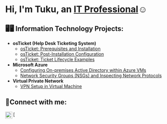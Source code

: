 <h1>Hi, I'm Tuku, an <a href="https://linkedin.com/in/tuku-ogon-933980b5">IT Professional</a>☺</h1>

<h2>🖥️🖥️ Information Technology Projects:</h2>

- <b>osTicket (Help Desk Ticketing System)</b>
     - [osTicket: Prerequisites and Installation](https://github.com/tvkuthesag/osticket-prereqs)
    - [osTicket: Post-Installation Configuration](https://github.com/tvkuthesag/post-install-config)
  - [osTicket: Ticket Lifecycle Examples](https://github.com/tvkuthesag/ticket-lifecycle)
- <b>Microsoft Azure</b>
  - [Configuring On-premises Active Directory within Azure VMs](https://github.com/tvkuthesag/configure-ad)
  - [Network Security Groups (NSGs) and Inspecting Network Protocols](https://github.com/tvkuthesag/azure-network-protocols)
- <b>Virtual Private Network</b>
  - [VPN Setup in Virtual Machine ](https://github.com/tvkuthesag/Setting-UP-A-VPN)
<h2>📩Connect with me:</h2>
[<img align="left" alt="Josh | LinkedIn" width="22px" src="https://cdn.jsdelivr.net/npm/simple-icons@v3/icons/linkedin.svg" 

[linkedin]:https://www.linkedin.com/in/tuku-ogon-933980b5
